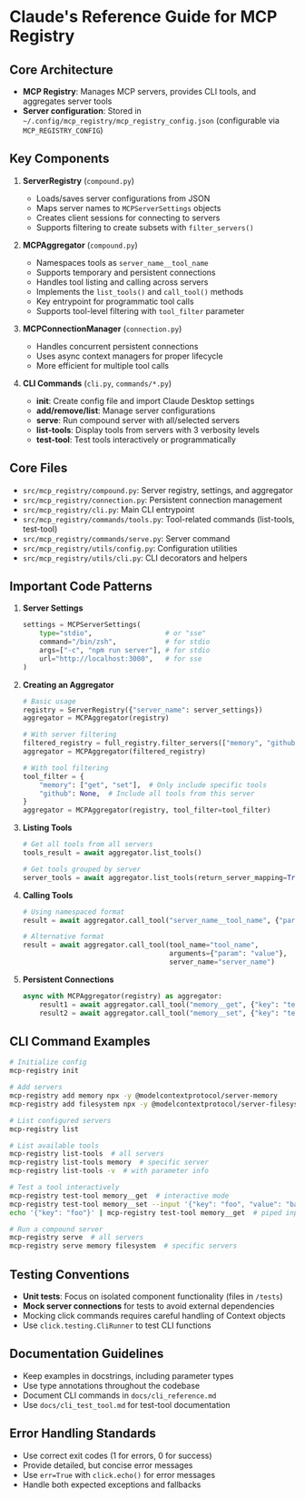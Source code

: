 # Claude's Reference Guide for MCP Registry

## Core Architecture

- **MCP Registry**: Manages MCP servers, provides CLI tools, and aggregates server tools
- **Server configuration**: Stored in `~/.config/mcp_registry/mcp_registry_config.json` (configurable via `MCP_REGISTRY_CONFIG`)

## Key Components

1. **ServerRegistry** (`compound.py`)
   - Loads/saves server configurations from JSON
   - Maps server names to `MCPServerSettings` objects
   - Creates client sessions for connecting to servers
   - Supports filtering to create subsets with `filter_servers()`

2. **MCPAggregator** (`compound.py`)
   - Namespaces tools as `server_name__tool_name`
   - Supports temporary and persistent connections
   - Handles tool listing and calling across servers
   - Implements the `list_tools()` and `call_tool()` methods
   - Key entrypoint for programmatic tool calls
   - Supports tool-level filtering with `tool_filter` parameter

3. **MCPConnectionManager** (`connection.py`)
   - Handles concurrent persistent connections
   - Uses async context managers for proper lifecycle
   - More efficient for multiple tool calls

4. **CLI Commands** (`cli.py`, `commands/*.py`)
   - **init**: Create config file and import Claude Desktop settings
   - **add/remove/list**: Manage server configurations 
   - **serve**: Run compound server with all/selected servers
   - **list-tools**: Display tools from servers with 3 verbosity levels
   - **test-tool**: Test tools interactively or programmatically

## Core Files

- `src/mcp_registry/compound.py`: Server registry, settings, and aggregator
- `src/mcp_registry/connection.py`: Persistent connection management
- `src/mcp_registry/cli.py`: Main CLI entrypoint
- `src/mcp_registry/commands/tools.py`: Tool-related commands (list-tools, test-tool)
- `src/mcp_registry/commands/serve.py`: Server command
- `src/mcp_registry/utils/config.py`: Configuration utilities
- `src/mcp_registry/utils/cli.py`: CLI decorators and helpers

## Important Code Patterns

1. **Server Settings**
   ```python
   settings = MCPServerSettings(
       type="stdio",                  # or "sse"
       command="/bin/zsh",            # for stdio
       args=["-c", "npm run server"], # for stdio
       url="http://localhost:3000",   # for sse
   )
   ```

2. **Creating an Aggregator**
   ```python
   # Basic usage
   registry = ServerRegistry({"server_name": server_settings})
   aggregator = MCPAggregator(registry)
   
   # With server filtering
   filtered_registry = full_registry.filter_servers(["memory", "github"])
   aggregator = MCPAggregator(filtered_registry)
   
   # With tool filtering
   tool_filter = {
       "memory": ["get", "set"],  # Only include specific tools
       "github": None,  # Include all tools from this server
   }
   aggregator = MCPAggregator(registry, tool_filter=tool_filter)
   ```

3. **Listing Tools**
   ```python
   # Get all tools from all servers
   tools_result = await aggregator.list_tools()
   
   # Get tools grouped by server
   server_tools = await aggregator.list_tools(return_server_mapping=True)
   ```

4. **Calling Tools**
   ```python
   # Using namespaced format
   result = await aggregator.call_tool("server_name__tool_name", {"param": "value"})
   
   # Alternative format
   result = await aggregator.call_tool(tool_name="tool_name", 
                                       arguments={"param": "value"}, 
                                       server_name="server_name")
   ```

5. **Persistent Connections**
   ```python
   async with MCPAggregator(registry) as aggregator:
       result1 = await aggregator.call_tool("memory__get", {"key": "test"})
       result2 = await aggregator.call_tool("memory__set", {"key": "test", "value": "hello"})
   ```

## CLI Command Examples

```bash
# Initialize config
mcp-registry init

# Add servers
mcp-registry add memory npx -y @modelcontextprotocol/server-memory
mcp-registry add filesystem npx -y @modelcontextprotocol/server-filesystem

# List configured servers
mcp-registry list

# List available tools
mcp-registry list-tools  # all servers
mcp-registry list-tools memory  # specific server
mcp-registry list-tools -v  # with parameter info

# Test a tool interactively
mcp-registry test-tool memory__get  # interactive mode
mcp-registry test-tool memory__set --input '{"key": "foo", "value": "bar"}'  # with JSON
echo '{"key": "foo"}' | mcp-registry test-tool memory__get  # piped input

# Run a compound server
mcp-registry serve  # all servers
mcp-registry serve memory filesystem  # specific servers
```

## Testing Conventions

- **Unit tests**: Focus on isolated component functionality (files in `/tests`)
- **Mock server connections** for tests to avoid external dependencies
- Mocking click commands requires careful handling of Context objects
- Use `click.testing.CliRunner` to test CLI functions

## Documentation Guidelines

- Keep examples in docstrings, including parameter types
- Use type annotations throughout the codebase
- Document CLI commands in `docs/cli_reference.md`
- Use `docs/cli_test_tool.md` for test-tool documentation

## Error Handling Standards

- Use correct exit codes (1 for errors, 0 for success)
- Provide detailed, but concise error messages
- Use `err=True` with `click.echo()` for error messages
- Handle both expected exceptions and fallbacks